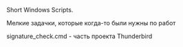 ﻿Short Windows Scripts.

Мелкие задачки, которые когда-то были нужны по работ

signature_check.cmd - часть проекта Thunderbird
